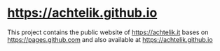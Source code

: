 # https://achtelik.github.io

This project contains the public website of https://achtelik.it bases on https://pages.github.com and also available at https://achtelik.github.io

